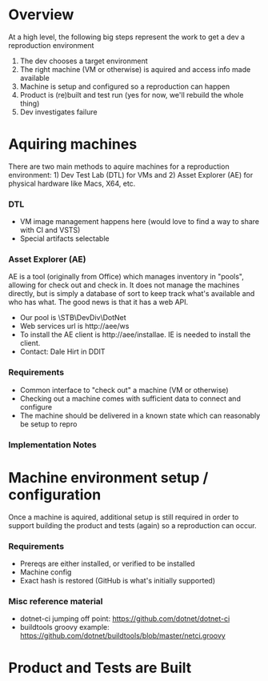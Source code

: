 # Overview
At a high level, the following big steps represent the work to get a dev a reproduction environment
1. The dev chooses a target environment
1. The right machine (VM or otherwise) is aquired and access info made available
1. Machine is setup and configured so a reproduction can happen
1. Product is (re)built and test run  (yes for now, we'll rebuild the whole thing)
1. Dev investigates failure


# Aquiring machines
There are two main methods to aquire machines for a reproduction environment: 1) Dev Test Lab (DTL) for VMs and 2) Asset Explorer (AE) for physical hardware like Macs, X64, etc.

### DTL
- VM image management happens here (would love to find a way to share with CI and VSTS)
- Special artifacts selectable

### Asset Explorer (AE)
AE is a tool (originally from Office) which manages inventory in "pools", allowing for check out and check in.  It does not manage the machines directly, but is simply a database of sort to keep track what's available and who has what.  The good news is that it has a web API.

- Our pool is \STB\DevDiv\DotNet
- Web services url is http://aee/ws
- To install the AE client is http://aee/installae.  IE is needed to install the client.
- Contact: Dale Hirt in DDIT

### Requirements
- Common interface to "check out" a machine (VM or otherwise)
- Checking out a machine comes with sufficient data to connect and configure
- The machine should be delivered in a known state which can reasonably be setup to repro

### Implementation Notes


# Machine environment setup / configuration
Once a machine is aquired, additional setup is still required in order to support building the product and tests (again) so a reproduction can occur.

### Requirements
- Prereqs are either installed, or verified to be installed
- Machine config 
- Exact hash is restored (GitHub is what's initially supported)

### Misc reference material
- dotnet-ci jumping off point: https://github.com/dotnet/dotnet-ci
- buildtools groovy example: https://github.com/dotnet/buildtools/blob/master/netci.groovy 


# Product and Tests are Built

